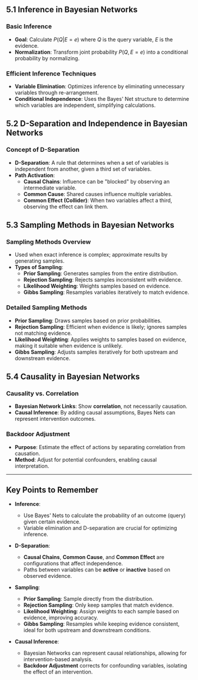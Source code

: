 ## 5.1 Inference in Bayesian Networks

### Basic Inference

- **Goal**: Calculate $P(Q|E=e)$ where $Q$ is the query variable, $E$ is the evidence.
- **Normalization**: Transform joint probability $P(Q, E=e)$ into a conditional probability by normalizing.

### Efficient Inference Techniques

- **Variable Elimination**: Optimizes inference by eliminating unnecessary variables through re-arrangement.
- **Conditional Independence**: Uses the Bayes' Net structure to determine which variables are independent, simplifying calculations.

## 5.2 D-Separation and Independence in Bayesian Networks

### Concept of D-Separation

- **D-Separation**: A rule that determines when a set of variables is independent from another, given a third set of variables.
- **Path Activation**:
  - **Causal Chains**: Influence can be "blocked" by observing an intermediate variable.
  - **Common Cause**: Shared causes influence multiple variables.
  - **Common Effect (Collider)**: When two variables affect a third, observing the effect can link them.

## 5.3 Sampling Methods in Bayesian Networks

### Sampling Methods Overview

- Used when exact inference is complex; approximate results by generating samples.
- **Types of Sampling**:
  - **Prior Sampling**: Generates samples from the entire distribution.
  - **Rejection Sampling**: Rejects samples inconsistent with evidence.
  - **Likelihood Weighting**: Weights samples based on evidence.
  - **Gibbs Sampling**: Resamples variables iteratively to match evidence.

### Detailed Sampling Methods

- **Prior Sampling**: Draws samples based on prior probabilities.
- **Rejection Sampling**: Efficient when evidence is likely; ignores samples not matching evidence.
- **Likelihood Weighting**: Applies weights to samples based on evidence, making it suitable when evidence is unlikely.
- **Gibbs Sampling**: Adjusts samples iteratively for both upstream and downstream evidence.

## 5.4 Causality in Bayesian Networks

### Causality vs. Correlation

- **Bayesian Network Links**: Show **correlation**, not necessarily causation.
- **Causal Inference**: By adding causal assumptions, Bayes Nets can represent intervention outcomes.

### Backdoor Adjustment

- **Purpose**: Estimate the effect of actions by separating correlation from causation.
- **Method**: Adjust for potential confounders, enabling causal interpretation.

---

## Key Points to Remember

- **Inference**:

  - Use Bayes' Nets to calculate the probability of an outcome (query) given certain evidence.
  - Variable elimination and D-separation are crucial for optimizing inference.

- **D-Separation**:

  - **Causal Chains**, **Common Cause**, and **Common Effect** are configurations that affect independence.
  - Paths between variables can be **active** or **inactive** based on observed evidence.

- **Sampling**:

  - **Prior Sampling**: Sample directly from the distribution.
  - **Rejection Sampling**: Only keep samples that match evidence.
  - **Likelihood Weighting**: Assign weights to each sample based on evidence, improving accuracy.
  - **Gibbs Sampling**: Resamples while keeping evidence consistent, ideal for both upstream and downstream conditions.

- **Causal Inference**:
  - Bayesian Networks can represent causal relationships, allowing for intervention-based analysis.
  - **Backdoor Adjustment** corrects for confounding variables, isolating the effect of an intervention.
